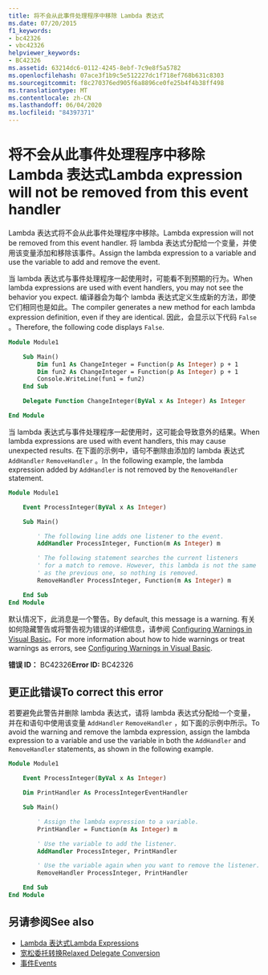 ```yaml
---
title: 将不会从此事件处理程序中移除 Lambda 表达式
ms.date: 07/20/2015
f1_keywords:
- bc42326
- vbc42326
helpviewer_keywords:
- BC42326
ms.assetid: 63214dc6-0112-4245-8ebf-7c9e8f5a5782
ms.openlocfilehash: 07ace3f1b9c5e512227dc1f718ef768b631c8303
ms.sourcegitcommit: f8c270376ed905f6a8896ce0fe25b4f4b38ff498
ms.translationtype: MT
ms.contentlocale: zh-CN
ms.lasthandoff: 06/04/2020
ms.locfileid: "84397371"
---
```

# <a name="lambda-expression-will-not-be-removed-from-this-event-handler"></a><span data-ttu-id="62261-102">将不会从此事件处理程序中移除 Lambda 表达式</span><span class="sxs-lookup"><span data-stu-id="62261-102">Lambda expression will not be removed from this event handler</span></span>

<span data-ttu-id="62261-103">Lambda 表达式将不会从此事件处理程序中移除。</span><span class="sxs-lookup"><span data-stu-id="62261-103">Lambda expression will not be removed from this event handler.</span></span> <span data-ttu-id="62261-104">将 lambda 表达式分配给一个变量，并使用该变量添加和移除该事件。</span><span class="sxs-lookup"><span data-stu-id="62261-104">Assign the lambda expression to a variable and use the variable to add and remove the event.</span></span>

<span data-ttu-id="62261-105">当 lambda 表达式与事件处理程序一起使用时，可能看不到预期的行为。</span><span class="sxs-lookup"><span data-stu-id="62261-105">When lambda expressions are used with event handlers, you may not see the behavior you expect.</span></span> <span data-ttu-id="62261-106">编译器会为每个 lambda 表达式定义生成新的方法，即使它们相同也是如此。</span><span class="sxs-lookup"><span data-stu-id="62261-106">The compiler generates a new method for each lambda expression definition, even if they are identical.</span></span> <span data-ttu-id="62261-107">因此，会显示以下代码 `False` 。</span><span class="sxs-lookup"><span data-stu-id="62261-107">Therefore, the following code displays `False`.</span></span>

```vb
Module Module1

    Sub Main()
        Dim fun1 As ChangeInteger = Function(p As Integer) p + 1
        Dim fun2 As ChangeInteger = Function(p As Integer) p + 1
        Console.WriteLine(fun1 = fun2)
    End Sub

    Delegate Function ChangeInteger(ByVal x As Integer) As Integer

End Module
```

<span data-ttu-id="62261-108">当 lambda 表达式与事件处理程序一起使用时，这可能会导致意外的结果。</span><span class="sxs-lookup"><span data-stu-id="62261-108">When lambda expressions are used with event handlers, this may cause unexpected results.</span></span> <span data-ttu-id="62261-109">在下面的示例中，语句不删除由添加的 lambda 表达式 `AddHandler` `RemoveHandler` 。</span><span class="sxs-lookup"><span data-stu-id="62261-109">In the following example, the lambda expression added by `AddHandler` is not removed by the `RemoveHandler` statement.</span></span>

```vb
Module Module1

    Event ProcessInteger(ByVal x As Integer)

    Sub Main()

        ' The following line adds one listener to the event.
        AddHandler ProcessInteger, Function(m As Integer) m

        ' The following statement searches the current listeners
        ' for a match to remove. However, this lambda is not the same
        ' as the previous one, so nothing is removed.
        RemoveHandler ProcessInteger, Function(m As Integer) m

    End Sub
End Module
```

<span data-ttu-id="62261-110">默认情况下，此消息是一个警告。</span><span class="sxs-lookup"><span data-stu-id="62261-110">By default, this message is a warning.</span></span> <span data-ttu-id="62261-111">有关如何隐藏警告或将警告视为错误的详细信息，请参阅 [Configuring Warnings in Visual Basic](/visualstudio/ide/configuring-warnings-in-visual-basic)。</span><span class="sxs-lookup"><span data-stu-id="62261-111">For more information about how to hide warnings or treat warnings as errors, see [Configuring Warnings in Visual Basic](/visualstudio/ide/configuring-warnings-in-visual-basic).</span></span>

<span data-ttu-id="62261-112">**错误 ID：** BC42326</span><span class="sxs-lookup"><span data-stu-id="62261-112">**Error ID:** BC42326</span></span>

## <a name="to-correct-this-error"></a><span data-ttu-id="62261-113">更正此错误</span><span class="sxs-lookup"><span data-stu-id="62261-113">To correct this error</span></span>

<span data-ttu-id="62261-114">若要避免此警告并删除 lambda 表达式，请将 lambda 表达式分配给一个变量，并在和语句中使用该变量 `AddHandler` `RemoveHandler` ，如下面的示例中所示。</span><span class="sxs-lookup"><span data-stu-id="62261-114">To avoid the warning and remove the lambda expression, assign the lambda expression to a variable and use the variable in both the `AddHandler` and `RemoveHandler` statements, as shown in the following example.</span></span>

```vb
Module Module1

    Event ProcessInteger(ByVal x As Integer)

    Dim PrintHandler As ProcessIntegerEventHandler

    Sub Main()

        ' Assign the lambda expression to a variable.
        PrintHandler = Function(m As Integer) m

        ' Use the variable to add the listener.
        AddHandler ProcessInteger, PrintHandler

        ' Use the variable again when you want to remove the listener.
        RemoveHandler ProcessInteger, PrintHandler

    End Sub
End Module
```

## <a name="see-also"></a><span data-ttu-id="62261-115">另请参阅</span><span class="sxs-lookup"><span data-stu-id="62261-115">See also</span></span>

- [<span data-ttu-id="62261-116">Lambda 表达式</span><span class="sxs-lookup"><span data-stu-id="62261-116">Lambda Expressions</span></span>](../../programming-guide/language-features/procedures/lambda-expressions.md)
- [<span data-ttu-id="62261-117">宽松委托转换</span><span class="sxs-lookup"><span data-stu-id="62261-117">Relaxed Delegate Conversion</span></span>](../../programming-guide/language-features/delegates/relaxed-delegate-conversion.md)
- [<span data-ttu-id="62261-118">事件</span><span class="sxs-lookup"><span data-stu-id="62261-118">Events</span></span>](../../programming-guide/language-features/events/index.md)
